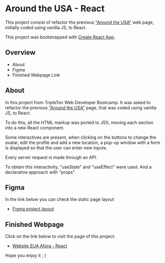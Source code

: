 # Around the USA - React

This project consist of refactor the previous ["Around the USA"](https://edu-fortes.github.io/web_project_4_ptbr/) web page, initially coded using vanilla JS, to React.

This project was bootstrapped with [Create React App](https://github.com/facebook/create-react-app).

## Overview

- About
- Figma
- Finished Webpage Link

## About

In this project from TripleTen Web Developer Bootcamp. It was asked to refactor the previous ["Around the USA"](https://edu-fortes.github.io/web_project_4_ptbr/) page, that was coded using vanilla JS, to React.

To do this, all the HTML markup was ported to JSX, moving each section into a new React component.

Some interactives are present, when clicking on the buttons to change the avatar, edit the profile and add a new location, a pop-up window with a form is displayed so that the user can enter new inputs.

Every server request is made through an API.

To obtain this interactivity, "useState" and "useEffect" were used. And a declarative approach with "props".

## Figma

In the link below you can check the static page layout

- [Figma project layout](https://www.figma.com/file/XfB6BSINvliub43JgKza1e/WEB.-Sprint-4.-Around-The-U.S.-desktop-%2B-mobile-pt)

## Finished Webpage

Click on the link below to visit the page of this project:

- [Website EUA Afora - React](https://edu-fortes.github.io/around-react_ptbr/)

Hope you enjoy it ; )
